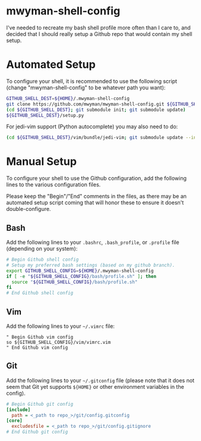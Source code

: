 mwyman-shell-config
===================

I've needed to recreate my bash shell profile more often than I care to, and
decided that I should really setup a Github repo that would contain my shell
setup.

# Automated Setup

To configure your shell, it is recommended to use the following script (change "mwyman-shell-config" to be whatever path you want):

```bash
GITHUB_SHELL_DEST=${HOME}/.mwyman-shell-config
git clone https://github.com/mwyman/mwyman-shell-config.git ${GITHUB_SHELL_DEST}
(cd ${GITHUB_SHELL_DEST}; git submodule init; git submodule update)
${GITHUB_SHELL_DEST}/setup.py
```

For jedi-vim support (Python autocomplete) you may also need to do:

```bash
(cd ${GITHUB_SHELL_DEST}/vim/bundle/jedi-vim; git submodule update --init)
```

# Manual Setup

To configure your shell to use the Github configuration, add the following lines to the various configuration files.

Please keep the "Begin"/"End" comments in the files, as there may be an automated setup script coming that will honor these to ensure it doesn't double-configure.

## Bash

Add the following lines to your `.bashrc`, `.bash_profile`, or `.profile` file (depending on your system):

```bash
# Begin Github shell config
# Setup my preferred bash settings (based on my github branch).
export GITHUB_SHELL_CONFIG=${HOME}/.mwyman-shell-config
if [ -e "${GITHUB_SHELL_CONFIG}/bash/profile.sh" ]; then
  source "${GITHUB_SHELL_CONFIG}/bash/profile.sh"
fi
# End Github shell config
```

## Vim

Add the following lines to your `~/.vimrc` file:

```vim
" Begin Github vim config
so ${GITHUB_SHELL_CONFIG}/vim/vimrc.vim
" End Github vim config
```

## Git

Add the following lines to your `~/.gitconfig` file (please note that it does not seem that Git yet supports `${HOME}` or other environment variables in the config).

```ini
# Begin Github git config
[include]
  path = <_path to repo_>/git/config.gitconfig
[core]
  excludesfile = <_path to repo_>/git/config.gitignore
# End Github git config
```
